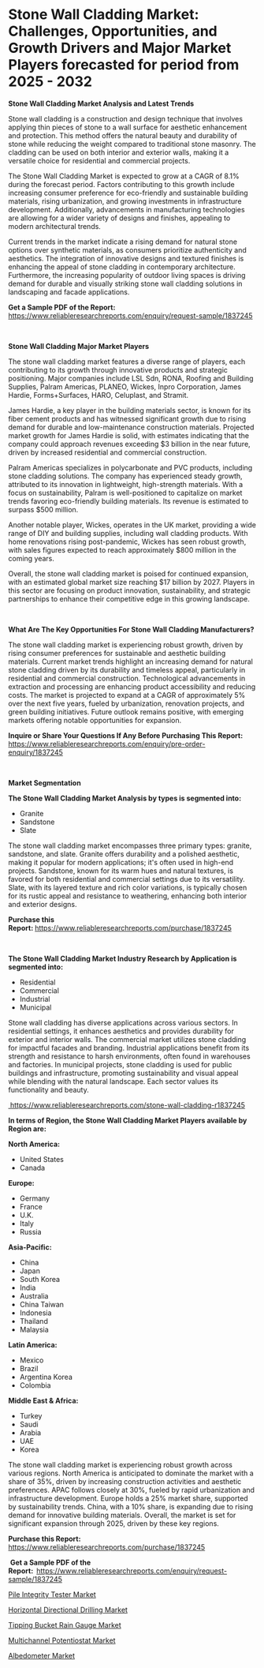 <p><h1>Stone Wall Cladding Market: Challenges, Opportunities, and Growth Drivers and Major Market Players forecasted for period from 2025 - 2032</h1></p><p><strong>Stone Wall Cladding Market Analysis and Latest Trends</strong></p>
<p><p>Stone wall cladding is a construction and design technique that involves applying thin pieces of stone to a wall surface for aesthetic enhancement and protection. This method offers the natural beauty and durability of stone while reducing the weight compared to traditional stone masonry. The cladding can be used on both interior and exterior walls, making it a versatile choice for residential and commercial projects.</p><p>The Stone Wall Cladding Market is expected to grow at a CAGR of 8.1% during the forecast period. Factors contributing to this growth include increasing consumer preference for eco-friendly and sustainable building materials, rising urbanization, and growing investments in infrastructure development. Additionally, advancements in manufacturing technologies are allowing for a wider variety of designs and finishes, appealing to modern architectural trends.</p><p>Current trends in the market indicate a rising demand for natural stone options over synthetic materials, as consumers prioritize authenticity and aesthetics. The integration of innovative designs and textured finishes is enhancing the appeal of stone cladding in contemporary architecture. Furthermore, the increasing popularity of outdoor living spaces is driving demand for durable and visually striking stone wall cladding solutions in landscaping and facade applications.</p></p>
<p><strong>Get a Sample PDF of the Report:&nbsp;</strong> <a href="https://www.reliableresearchreports.com/enquiry/request-sample/1837245?utm_campaign=7&utm_medium=2&utm_source=Github&utm_content=ia&utm_term=22022025&utm_id=stone-wall-cladding">https://www.reliableresearchreports.com/enquiry/request-sample/1837245</a></p>
<p>&nbsp;</p>
<p><strong>Stone Wall Cladding Major Market Players</strong></p>
<p><p>The stone wall cladding market features a diverse range of players, each contributing to its growth through innovative products and strategic positioning. Major companies include LSL Sdn, RONA, Roofing and Building Supplies, Palram Americas, PLANEO, Wickes, Inpro Corporation, James Hardie, Forms+Surfaces, HARO, Celuplast, and Stramit.</p><p>James Hardie, a key player in the building materials sector, is known for its fiber cement products and has witnessed significant growth due to rising demand for durable and low-maintenance construction materials. Projected market growth for James Hardie is solid, with estimates indicating that the company could approach revenues exceeding $3 billion in the near future, driven by increased residential and commercial construction.</p><p>Palram Americas specializes in polycarbonate and PVC products, including stone cladding solutions. The company has experienced steady growth, attributed to its innovation in lightweight, high-strength materials. With a focus on sustainability, Palram is well-positioned to capitalize on market trends favoring eco-friendly building materials. Its revenue is estimated to surpass $500 million.</p><p>Another notable player, Wickes, operates in the UK market, providing a wide range of DIY and building supplies, including wall cladding products. With home renovations rising post-pandemic, Wickes has seen robust growth, with sales figures expected to reach approximately $800 million in the coming years.</p><p>Overall, the stone wall cladding market is poised for continued expansion, with an estimated global market size reaching $17 billion by 2027. Players in this sector are focusing on product innovation, sustainability, and strategic partnerships to enhance their competitive edge in this growing landscape.</p></p>
<p>&nbsp;</p>
<p><strong>What Are The Key Opportunities For Stone Wall Cladding Manufacturers?</strong></p>
<p><p>The stone wall cladding market is experiencing robust growth, driven by rising consumer preferences for sustainable and aesthetic building materials. Current market trends highlight an increasing demand for natural stone cladding driven by its durability and timeless appeal, particularly in residential and commercial construction. Technological advancements in extraction and processing are enhancing product accessibility and reducing costs. The market is projected to expand at a CAGR of approximately 5% over the next five years, fueled by urbanization, renovation projects, and green building initiatives. Future outlook remains positive, with emerging markets offering notable opportunities for expansion.</p></p>
<p><strong>Inquire or Share Your Questions If Any Before Purchasing This Report:</strong> <a href="https://www.reliableresearchreports.com/enquiry/pre-order-enquiry/1837245?utm_campaign=7&utm_medium=2&utm_source=Github&utm_content=ia&utm_term=22022025&utm_id=stone-wall-cladding">https://www.reliableresearchreports.com/enquiry/pre-order-enquiry/1837245</a></p>
<p>&nbsp;</p>
<p><strong>Market Segmentation</strong></p>
<p><strong>The Stone Wall Cladding Market Analysis by types is segmented into:</strong></p>
<p><ul><li>Granite</li><li>Sandstone</li><li>Slate</li></ul></p>
<p><p>The stone wall cladding market encompasses three primary types: granite, sandstone, and slate. Granite offers durability and a polished aesthetic, making it popular for modern applications; it's often used in high-end projects. Sandstone, known for its warm hues and natural textures, is favored for both residential and commercial settings due to its versatility. Slate, with its layered texture and rich color variations, is typically chosen for its rustic appeal and resistance to weathering, enhancing both interior and exterior designs.</p></p>
<p><strong>Purchase this Report:&nbsp;</strong><a href="https://www.reliableresearchreports.com/purchase/1837245?utm_campaign=7&utm_medium=2&utm_source=Github&utm_content=ia&utm_term=22022025&utm_id=stone-wall-cladding">https://www.reliableresearchreports.com/purchase/1837245</a></p>
<p>&nbsp;</p>
<p><strong>The Stone Wall Cladding Market Industry Research by Application is segmented into:</strong></p>
<p><ul><li>Residential</li><li>Commercial</li><li>Industrial</li><li>Municipal</li></ul></p>
<p><p>Stone wall cladding has diverse applications across various sectors. In residential settings, it enhances aesthetics and provides durability for exterior and interior walls. The commercial market utilizes stone cladding for impactful facades and branding. Industrial applications benefit from its strength and resistance to harsh environments, often found in warehouses and factories. In municipal projects, stone cladding is used for public buildings and infrastructure, promoting sustainability and visual appeal while blending with the natural landscape. Each sector values its functionality and beauty.</p></p>
<p><a href="https://www.reliableresearchreports.com/stone-wall-cladding-r1837245?utm_campaign=7&utm_medium=2&utm_source=Github&utm_content=ia&utm_term=22022025&utm_id=stone-wall-cladding">&nbsp;https://www.reliableresearchreports.com/stone-wall-cladding-r1837245</a></p>
<p><strong>In terms of Region, the Stone Wall Cladding Market Players available by Region are:</strong></p>
<p>
    <p> <strong> North America: </strong>
        <ul>
            <li>United States</li>
            <li>Canada</li>
        </ul>
        </p> 
    <p> <strong> Europe: </strong>
        <ul>
            <li>Germany</li>
            <li>France</li>
            <li>U.K.</li>
            <li>Italy</li>
            <li>Russia</li>
        </ul>
        </p> 
    <p> <strong> Asia-Pacific: </strong>
        <ul>
            <li>China</li>
            <li>Japan</li>
            <li>South Korea</li>
            <li>India</li>
            <li>Australia</li>
            <li>China Taiwan</li>
            <li>Indonesia</li>
            <li>Thailand</li>
            <li>Malaysia</li>
        </ul>
        </p> 
    <p> <strong> Latin America: </strong>
        <ul>
            <li>Mexico</li>
            <li>Brazil</li>
            <li>Argentina Korea</li>
            <li>Colombia</li>
        </ul>
        </p> 
    <p> <strong> Middle East & Africa: </strong>
        <ul>
            <li>Turkey</li>
            <li>Saudi</li>
            <li>Arabia</li>
            <li>UAE</li>
            <li>Korea</li>
        </ul>
    </p>
    </p>
<p><p>The stone wall cladding market is experiencing robust growth across various regions. North America is anticipated to dominate the market with a share of 35%, driven by increasing construction activities and aesthetic preferences. APAC follows closely at 30%, fueled by rapid urbanization and infrastructure development. Europe holds a 25% market share, supported by sustainability trends. China, with a 10% share, is expanding due to rising demand for innovative building materials. Overall, the market is set for significant expansion through 2025, driven by these key regions.</p></p>
<p><strong>Purchase this Report: </strong><a href="https://www.reliableresearchreports.com/purchase/1837245?utm_campaign=7&utm_medium=2&utm_source=Github&utm_content=ia&utm_term=22022025&utm_id=stone-wall-cladding">https://www.reliableresearchreports.com/purchase/1837245</a></p>
<p>&nbsp;<strong>Get a Sample PDF of the Report:&nbsp;&nbsp;</strong><a href="https://www.reliableresearchreports.com/enquiry/request-sample/1837245?utm_campaign=7&utm_medium=2&utm_source=Github&utm_content=ia&utm_term=22022025&utm_id=stone-wall-cladding">https://www.reliableresearchreports.com/enquiry/request-sample/1837245</a></p>
<p><strong></strong></p>
<p><p><a href="https://github.com/rebheelder/Market-Research-Report-List-1/blob/main/pile-integrity-tester-market.md?utm_campaign=7&utm_medium=2&utm_source=Github&utm_content=ia&utm_term=22022025&utm_id=stone-wall-cladding">Pile Integrity Tester Market</a></p><p><a href="https://github.com/loppibsr/Market-Research-Report-List-1/blob/main/horizontal-directional-drilling-market.md?utm_campaign=7&utm_medium=2&utm_source=Github&utm_content=ia&utm_term=22022025&utm_id=stone-wall-cladding">Horizontal Directional Drilling Market</a></p><p><a href="https://github.com/iceknahomi/Market-Research-Report-List-1/blob/main/tipping-bucket-rain-gauge-market.md?utm_campaign=7&utm_medium=2&utm_source=Github&utm_content=ia&utm_term=22022025&utm_id=stone-wall-cladding">Tipping Bucket Rain Gauge Market</a></p><p><a href="https://github.com/alanepetevi/Market-Research-Report-List-1/blob/main/multichannel-potentiostat-market.md?utm_campaign=7&utm_medium=2&utm_source=Github&utm_content=ia&utm_term=22022025&utm_id=stone-wall-cladding">Multichannel Potentiostat Market</a></p><p><a href="https://github.com/tjoensfibich/Market-Research-Report-List-1/blob/main/albedometer-market.md?utm_campaign=7&utm_medium=2&utm_source=Github&utm_content=ia&utm_term=22022025&utm_id=stone-wall-cladding">Albedometer Market</a></p></p>